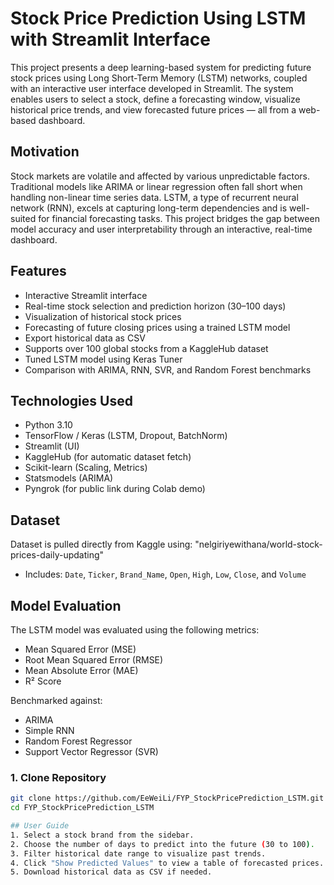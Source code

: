 # Stock Price Prediction Using LSTM with Streamlit Interface

This project presents a deep learning-based system for predicting future stock prices using Long Short-Term Memory (LSTM) networks, coupled with an interactive user interface developed in Streamlit. The system enables users to select a stock, define a forecasting window, visualize historical price trends, and view forecasted future prices — all from a web-based dashboard.

## Motivation
Stock markets are volatile and affected by various unpredictable factors. Traditional models like ARIMA or linear regression often fall short when handling non-linear time series data. LSTM, a type of recurrent neural network (RNN), excels at capturing long-term dependencies and is well-suited for financial forecasting tasks. This project bridges the gap between model accuracy and user interpretability through an interactive, real-time dashboard.

## Features
- Interactive Streamlit interface
- Real-time stock selection and prediction horizon (30–100 days)
- Visualization of historical stock prices
- Forecasting of future closing prices using a trained LSTM model
- Export historical data as CSV
- Supports over 100 global stocks from a KaggleHub dataset
- Tuned LSTM model using Keras Tuner
- Comparison with ARIMA, RNN, SVR, and Random Forest benchmarks

## Technologies Used
- Python 3.10
- TensorFlow / Keras (LSTM, Dropout, BatchNorm)
- Streamlit (UI)
- KaggleHub (for automatic dataset fetch)
- Scikit-learn (Scaling, Metrics)
- Statsmodels (ARIMA)
- Pyngrok (for public link during Colab demo)

## Dataset
Dataset is pulled directly from Kaggle using:
"nelgiriyewithana/world-stock-prices-daily-updating"

- Includes: `Date`, `Ticker`, `Brand_Name`, `Open`, `High`, `Low`, `Close`, and `Volume`

## Model Evaluation
The LSTM model was evaluated using the following metrics:
- Mean Squared Error (MSE)
- Root Mean Squared Error (RMSE)
- Mean Absolute Error (MAE)
- R² Score

Benchmarked against:
- ARIMA
- Simple RNN
- Random Forest Regressor
- Support Vector Regressor (SVR)

### 1. Clone Repository
```bash
git clone https://github.com/EeWeiLi/FYP_StockPricePrediction_LSTM.git
cd FYP_StockPricePrediction_LSTM

## User Guide
1. Select a stock brand from the sidebar.
2. Choose the number of days to predict into the future (30 to 100).
3. Filter historical date range to visualize past trends.
4. Click "Show Predicted Values" to view a table of forecasted prices.
5. Download historical data as CSV if needed.
